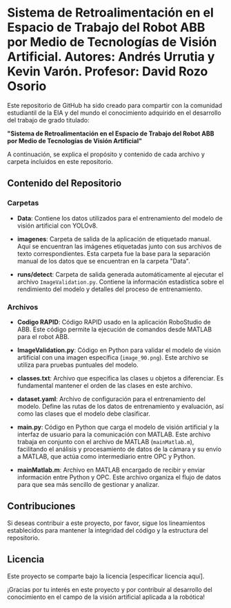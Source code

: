 # Sistema de Retroalimentación en el Espacio de Trabajo del Robot ABB por Medio de Tecnologías de Visión Artificial. Autores: Andrés Urrutia y Kevin Varón. Profesor: David Rozo Osorio

Este repositorio de GitHub ha sido creado para compartir con la comunidad estudiantil de la EIA y del mundo el conocimiento adquirido en el desarrollo del trabajo de grado titulado:

**"Sistema de Retroalimentación en el Espacio de Trabajo del Robot ABB por Medio de Tecnologías de Visión Artificial"**

A continuación, se explica el propósito y contenido de cada archivo y carpeta incluidos en este repositorio.

## Contenido del Repositorio

### Carpetas

- **Data**: Contiene los datos utilizados para el entrenamiento del modelo de visión artificial con YOLOv8.

- **imagenes**: Carpeta de salida de la aplicación de etiquetado manual. Aquí se encuentran las imágenes etiquetadas junto con sus archivos de texto correspondientes. Esta carpeta fue la base para la separación manual de los datos que se encuentran en la carpeta "Data".

- **runs/detect**: Carpeta de salida generada automáticamente al ejecutar el archivo `ImageValidation.py`. Contiene la información estadística sobre el rendimiento del modelo y detalles del proceso de entrenamiento.

### Archivos

- **Codigo RAPID**: Código RAPID usado en la aplicación RoboStudio de ABB. Este código permite la ejecución de comandos desde MATLAB para el robot ABB.

- **ImageValidation.py**: Código en Python para validar el modelo de visión artificial con una imagen específica (`image_90.png`). Este archivo se utiliza para pruebas puntuales del modelo.

- **classes.txt**: Archivo que especifica las clases u objetos a diferenciar. Es fundamental mantener el orden de las clases en este archivo.

- **dataset.yaml**: Archivo de configuración para el entrenamiento del modelo. Define las rutas de los datos de entrenamiento y evaluación, así como las clases que el modelo debe clasificar.

- **main.py**: Código en Python que carga el modelo de visión artificial y la interfaz de usuario para la comunicación con MATLAB. Este archivo trabaja en conjunto con el archivo de MATLAB (`mainMatlab.m`), facilitando el análisis y procesamiento de datos de la cámara y su envío a MATLAB, que actúa como intermediario entre OPC y Python.

- **mainMatlab.m**: Archivo en MATLAB encargado de recibir y enviar información entre Python y OPC. Este archivo organiza el flujo de datos para que sea más sencillo de gestionar y analizar.

## Contribuciones

Si deseas contribuir a este proyecto, por favor, sigue los lineamientos establecidos para mantener la integridad del código y la estructura del repositorio.

## Licencia

Este proyecto se comparte bajo la licencia [especificar licencia aquí]. 

¡Gracias por tu interés en este proyecto y por contribuir al desarrollo del conocimiento en el campo de la visión artificial aplicada a la robótica!


